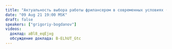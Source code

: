 ```yaml
---
title: "Актуальность выбора работы фрилансером в современных условиях (как стать фрилансером)"
date: "09 Aug 21 19:00 MSK"
draft: false
speakers: ["grigoriy-bogdanov"]
videos:
  доклад: aBl8_eqEjxg
  обсуждение доклада: B-ELhUT_Gtc
---
```

